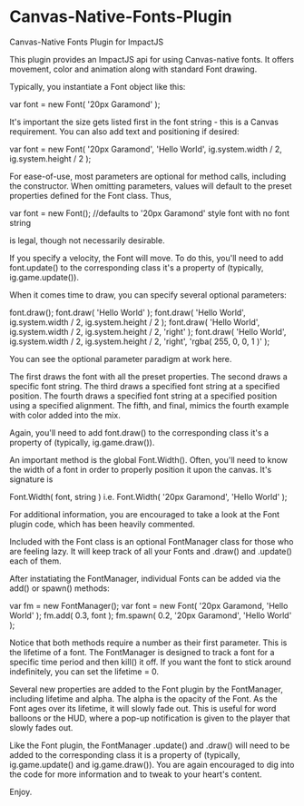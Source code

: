 Canvas-Native-Fonts-Plugin
==========================

Canvas-Native Fonts Plugin for ImpactJS

This plugin provides an ImpactJS api for using Canvas-native fonts. It offers
movement, color and animation along with standard Font drawing.

Typically, you instantiate a Font object like this:

var font = new Font( '20px Garamond' );

It's important the size gets listed first in the font string - this is a Canvas requirement.
You can also add text and positioning if desired:

var font = new Font( '20px Garamond', 'Hello World', ig.system.width / 2, ig.system.height / 2 );

For ease-of-use, most parameters are optional for method calls, including the constructor.
When omitting parameters, values will default to the preset properties defined for the Font class.
Thus,

var font = new Font(); //defaults to '20px Garamond' style font with no font string

is legal, though not necessarily desirable.

If you specify a velocity, the Font will move. To do this, you'll need to add font.update()
to the corresponding class it's a property of (typically, ig.game.update()).

When it comes time to draw, you can specify several optional parameters:

font.draw();
font.draw( 'Hello World' );
font.draw( 'Hello World', ig.system.width / 2, ig.system.height / 2 );
font.draw( 'Hello World', ig.system.width / 2, ig.system.height / 2, 'right' );
font.draw( 'Hello World', ig.system.width / 2, ig.system.height / 2, 'right', 'rgba( 255, 0, 0, 1 )' );


You can see the optional parameter paradigm at work here.

The first draws the font with all the preset properties. The second draws a specific font string.
The third draws a specified font string at a specified position. The fourth draws a specified font string
at a specified position using a specified alignment. The fifth, and final, mimics the fourth example with
color added into the mix.

Again, you'll need to add font.draw() to the corresponding class it's a property of (typically, ig.game.draw()).

An important method is the global Font.Width(). Often, you'll need to know the width of a font in order to
properly position it upon the canvas. It's signature is

Font.Width( font, string ) i.e. Font.Width( '20px Garamond', 'Hello World' );

For additional information, you are encouraged to take a look at the Font plugin code, which has been
heavily commented.

Included with the Font class is an optional FontManager class for those who are feeling lazy.
It will keep track of all your Fonts and .draw() and .update() each of them.

After instatiating the FontManager, individual Fonts can be added via the add()
or spawn() methods:

var fm = new FontManager();
var font = new Font( '20px Garamond, 'Hello World' );
fm.add( 0.3, font );
fm.spawn( 0.2, '20px Garamond', 'Hello World' );

Notice that both methods require a number as their first parameter. This is the
lifetime of a font. The FontManager is designed to track a font for a specific 
time period and then kill() it off. If you want the font to stick around indefinitely,
you can set the lifetime = 0.

Several new properties are added to the Font plugin by the FontManager, including lifetime and alpha.
The alpha is the opacity of the Font. As the Font ages over its lifetime, it will slowly fade out.
This is useful for word balloons or the HUD, where a pop-up notification is given to the player that
slowly fades out.

Like the Font plugin, the FontManager .update() and .draw() will need to be added to the corresponding class
it is a property of (typically, ig.game.update() and ig.game.draw()). You are again encouraged to dig into the code
for more information and to tweak to your heart's content.

Enjoy.
